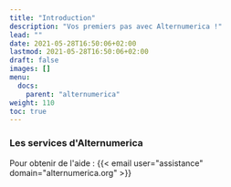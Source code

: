 ```yaml
---
title: "Introduction"
description: "Vos premiers pas avec Alternumerica !"
lead: ""
date: 2021-05-28T16:50:06+02:00
lastmod: 2021-05-28T16:50:06+02:00
draft: false
images: []
menu:
  docs:
    parent: "alternumerica"
weight: 110
toc: true
---
```


### Les services d'Alternumerica

Pour obtenir de l'aide : {{< email user="assistance" domain="alternumerica.org" >}}
